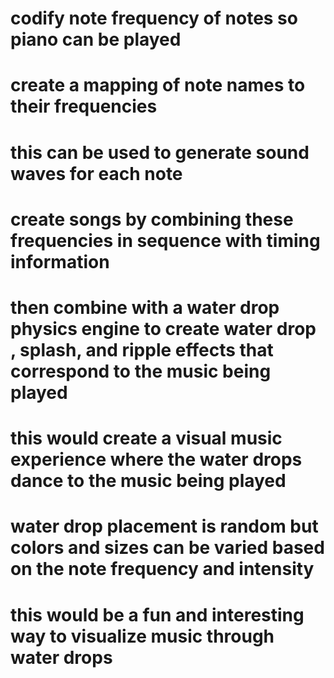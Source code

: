 # codify note frequency of notes so piano can be played
# create a mapping of note names to their frequencies
# this can be used to generate sound waves for each note
# create songs by combining these frequencies in sequence with timing information

# then combine with a water drop physics engine to create water drop , splash, and ripple effects that correspond to the music being played
# this would create a visual music experience where the water drops dance to the music being played
# water drop placement is random but colors and sizes can be varied based on the note frequency and intensity
# this would be a fun and interesting way to visualize music through water drops
